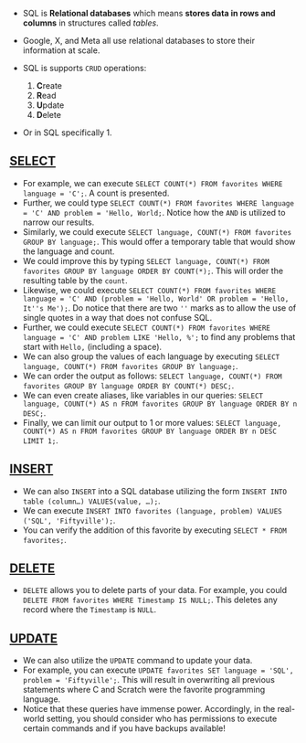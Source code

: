 - SQL is **Relational databases** which means **stores data in rows and columns** in structures called _tables_.
- Google, X, and Meta all use relational databases to store their information at scale.

- SQL is supports `CRUD` operations:
	1. **C**reate
	2. **R**ead
	3. **U**pdate
	4. **D**elete

- Or in SQL specifically
	1. 









## [SELECT](https://cs50.harvard.edu/x/2025/notes/7/#select)

- For example, we can execute `SELECT COUNT(*) FROM favorites WHERE language = 'C';`. A count is presented.
- Further, we could type `SELECT COUNT(*) FROM favorites WHERE language = 'C' AND problem = 'Hello, World;`. Notice how the `AND` is utilized to narrow our results.
- Similarly, we could execute `SELECT language, COUNT(*) FROM favorites GROUP BY language;`. This would offer a temporary table that would show the language and count.
- We could improve this by typing `SELECT language, COUNT(*) FROM favorites GROUP BY language ORDER BY COUNT(*);`. This will order the resulting table by the `count`.
- Likewise, we could execute `SELECT COUNT(*) FROM favorites WHERE language = 'C' AND (problem = 'Hello, World' OR problem = 'Hello, It''s Me');`. Do notice that there are two `''` marks as to allow the use of single quotes in a way that does not confuse SQL.
- Further, we could execute `SELECT COUNT(*) FROM favorites WHERE language = 'C' AND problem LIKE 'Hello, %';` to find any problems that start with `Hello,` (including a space).
- We can also group the values of each language by executing `SELECT language, COUNT(*) FROM favorites GROUP BY language;`.
- We can order the output as follows: `SELECT language, COUNT(*) FROM favorites GROUP BY language ORDER BY COUNT(*) DESC;`.
- We can even create aliases, like variables in our queries: `SELECT language, COUNT(*) AS n FROM favorites GROUP BY language ORDER BY n DESC;`.
- Finally, we can limit our output to 1 or more values: `SELECT language, COUNT(*) AS n FROM favorites GROUP BY language ORDER BY n DESC LIMIT 1;`.

## [INSERT](https://cs50.harvard.edu/x/2025/notes/7/#insert)

- We can also `INSERT` into a SQL database utilizing the form `INSERT INTO table (column…) VALUES(value, …);`.
- We can execute `INSERT INTO favorites (language, problem) VALUES ('SQL', 'Fiftyville');`.
- You can verify the addition of this favorite by executing `SELECT * FROM favorites;`.

## [DELETE](https://cs50.harvard.edu/x/2025/notes/7/#delete)

- `DELETE` allows you to delete parts of your data. For example, you could `DELETE FROM favorites WHERE Timestamp IS NULL;`. This deletes any record where the `Timestamp` is `NULL`.

## [UPDATE](https://cs50.harvard.edu/x/2025/notes/7/#update)

- We can also utilize the `UPDATE` command to update your data.
- For example, you can execute `UPDATE favorites SET language = 'SQL', problem = 'Fiftyville';`. This will result in overwriting all previous statements where C and Scratch were the favorite programming language.
- Notice that these queries have immense power. Accordingly, in the real-world setting, you should consider who has permissions to execute certain commands and if you have backups available!
